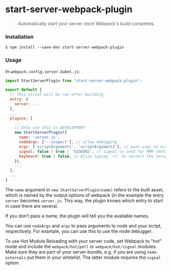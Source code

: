 # start-server-webpack-plugin

> Automatically start your server once Webpack's build completes.

### Installation

```shell
$ npm install --save-dev start-server-webpack-plugin
```

### Usage

In `webpack.config.server.babel.js`:

```js
import StartServerPlugin from "start-server-webpack-plugin";

export default {
  // This script will be ran after building
  entry: {
    server: ...
  },
  ...
  plugins: [
    ...
    // Only use this in DEVELOPMENT
    new StartServerPlugin({
      name: 'server.js',
      nodeArgs: ['--inspect'], // allow debugging
      args: ['scriptArgument1', 'scriptArgument2'], // pass args to script
      signal: false | true | 'SIGUSR2', // signal to send for HMR (defaults to `false`, uses 'SIGUSR2' if `true`)
      keyboard: true | false, // Allow typing 'rs' to restart the server. default: only if NODE_ENV is 'development'
    }),
    ...
  ],
  ...
}
```

The `name` argument in `new StartServerPlugin(name)` refers to the built asset, which is named by the output options of webpack (in the example the entry `server` becomes `server.js`. This way, the plugin knows which entry to start in case there are several.

If you don't pass a name, the plugin will tell you the available names.

You can use `nodeArgs` and `args` to pass arguments to node and your script, respectively. For example, you can use this to use the node debugger.

To use Hot Module Reloading with your server code, set Webpack to "hot" mode and include the `webpack/hot/poll` or `webpack/hot/signal` modules. Make sure they are part of your server bundle, e.g. if you are using `node-externals` put them in your whitelist. The latter module requires the `signal` option.
